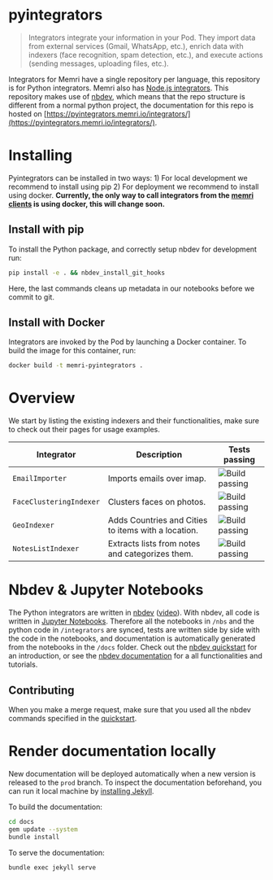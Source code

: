 # pyintegrators
> Integrators integrate your information in your Pod. They import data from external services (Gmail, WhatsApp, etc.), enrich data with indexers (face recognition, spam detection, etc.), and execute actions (sending messages, uploading files, etc.).


Integrators for Memri have a single repository per language, this repository is for Python integrators. Memri also has [Node.js integrators](https://gitlab.memri.io/memri/nodeintegrators). This repository makes use of [nbdev](https://github.com/fastai/nbdev), which means that the repo structure is different from a normal python project, the documentation for this repo is hosted on [https://pyintegrators.memri.io/integrators/](https://pyintegrators.memri.io/integrators/).

# Installing
Pyintegrators can be installed in two ways: 1) For local development we recommend to install using pip 2) For deployment we recommend to install using docker. **Currently, the only way to call integrators from the [memri](https://gitlab.memri.io/memri/browser-application) [clients](https://gitlab.memri.io/memri/ios-application)  is using docker, this will change soon.**

## Install with pip
To install the Python package, and correctly setup nbdev for development run:
```bash
pip install -e . && nbdev_install_git_hooks
```
Here, the last commands cleans up metadata in our notebooks before we commit to git.

## Install with Docker 
Integrators are invoked by the Pod by launching a Docker container. To build the image for this container, run:
```bash
docker build -t memri-pyintegrators .
```


# Overview
We start by listing the existing indexers and their functionalities, make sure to check out their pages for usage examples.





| Integrator | Description | Tests passing |
|------------|-------------|---------------|
|`EmailImporter`|Imports emails over imap.| ![Build passing](https://gitlab.memri.io/memri/pyintegrators/-/raw/prod/assets/build-passing.svg "Build passing")|
|`FaceClusteringIndexer`|Clusters faces on photos.| ![Build passing](https://gitlab.memri.io/memri/pyintegrators/-/raw/prod/assets/build-passing.svg "Build passing")|
|`GeoIndexer`|Adds Countries and Cities to items with a location.| ![Build passing](https://gitlab.memri.io/memri/pyintegrators/-/raw/prod/assets/build-passing.svg "Build passing")|
|`NotesListIndexer`|Extracts lists from notes and categorizes them.| ![Build passing](https://gitlab.memri.io/memri/pyintegrators/-/raw/prod/assets/build-passing.svg "Build passing")|




# Nbdev & Jupyter Notebooks
The Python integrators are written in [nbdev](https://nbdev.fast.ai/) ([video](https://www.youtube.com/watch?v=9Q6sLbz37gk&t=1301s)). With nbdev, all code is written in 
[Jupyter Notebooks](https://jupyter.readthedocs.io/en/latest/install/notebook-classic.html). Therefore all the notebooks in `/nbs` and the python code in `/integrators` are synced, tests are written side by side with the code in the notebooks, and documentation is automatically generated from the notebooks in the `/docs` folder. Check out the [nbdev quickstart](wiki/nbdev_quickstart.md) for an introduction, or see the [nbdev documentation](https://nbdev.fast.ai/) for a all functionalities and tutorials.

## Contributing
When you make a merge request, make sure that you used all the nbdev commands specified in the [quickstart](wiki/nbdev_quickstart.md).

# Render documentation locally
New documentation will be deployed automatically when a new version is released to the `prod`  branch. To inspect the documentation beforehand, you can run it local machine by [installing Jekyll](https://jekyllrb.com/docs/installation/).

To build the documentation:
```bash
cd docs
gem update --system 
bundle install
```

To serve the documentation:
```bash
bundle exec jekyll serve
```
